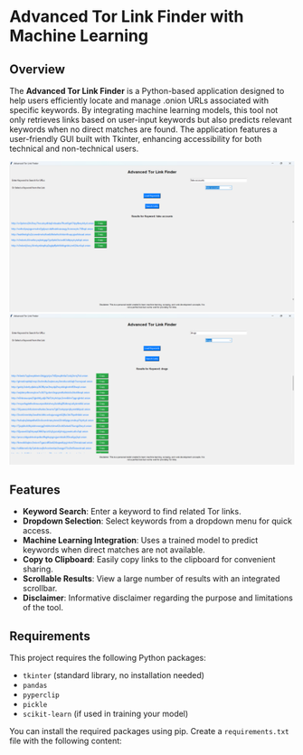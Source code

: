# Advanced Tor Link Finder with Machine Learning

## Overview
The **Advanced Tor Link Finder** is a Python-based application designed to help users efficiently locate and manage .onion URLs associated with specific keywords. By integrating machine learning models, this tool not only retrieves links based on user-input keywords but also predicts relevant keywords when no direct matches are found. The application features a user-friendly GUI built with Tkinter, enhancing accessibility for both technical and non-technical users.

![Overview](1.png)  <!-- Link to your overview image -->
![Working Example](working.png)  <!-- Link to your working example image -->

## Features
- **Keyword Search**: Enter a keyword to find related Tor links.
- **Dropdown Selection**: Select keywords from a dropdown menu for quick access.
- **Machine Learning Integration**: Uses a trained model to predict keywords when direct matches are not available.
- **Copy to Clipboard**: Easily copy links to the clipboard for convenient sharing.
- **Scrollable Results**: View a large number of results with an integrated scrollbar.
- **Disclaimer**: Informative disclaimer regarding the purpose and limitations of the tool.

## Requirements
This project requires the following Python packages:
- `tkinter` (standard library, no installation needed)
- `pandas` 
- `pyperclip`
- `pickle`
- `scikit-learn` (if used in training your model)

You can install the required packages using pip. Create a `requirements.txt` file with the following content:
